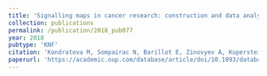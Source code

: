 ```yaml
---
title: 'Signalling maps in cancer research: construction and data analysis'
collection: publications
permalink: /publication/2018_pub077
year: 2018
pubtype: 'KNF'
citation: 'Kondratova M, Sompairac N, Barillot E, Zinovyev A, Kuperstein I. <a href="https://academic.oup.com/database/article/doi/10.1093/database/bay036/4964960">Signalling maps in cancer research: construction and data analysis</a>. <i>Database (Oxford)</i>. 2018  Jan 1;2018.'
paperurl: 'https://academic.oup.com/database/article/doi/10.1093/database/bay036/4964960'
---
```

